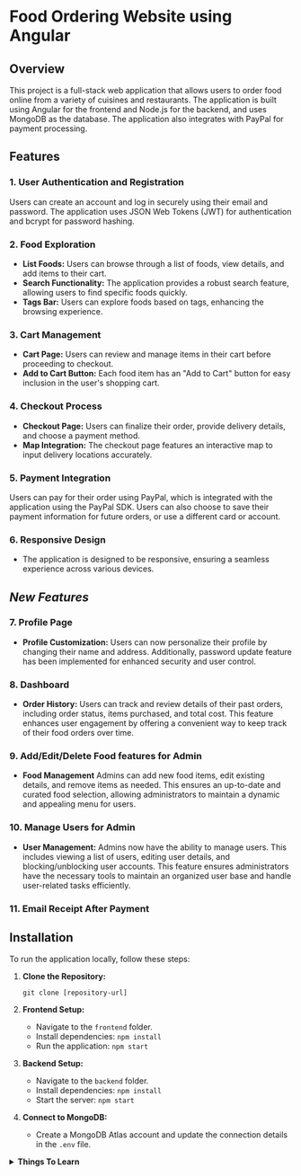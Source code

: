 # Food Ordering Website using Angular

## Overview

This project is a full-stack web application that allows users to order food online from a variety of cuisines and restaurants. The application is built using Angular for the frontend and Node.js for the backend, and uses MongoDB as the database. The application also integrates with PayPal for payment processing.

## Features

### 1. User Authentication and Registration

Users can create an account and log in securely using their email and password. The application uses JSON Web Tokens (JWT) for authentication and bcrypt for password hashing.

### 2. Food Exploration

- **List Foods:** Users can browse through a list of foods, view details, and add items to their cart.
- **Search Functionality:** The application provides a robust search feature, allowing users to find specific foods quickly.
- **Tags Bar:** Users can explore foods based on tags, enhancing the browsing experience.

### 3. Cart Management

- **Cart Page:** Users can review and manage items in their cart before proceeding to checkout.
- **Add to Cart Button:** Each food item has an "Add to Cart" button for easy inclusion in the user's shopping cart.

### 4. Checkout Process

- **Checkout Page:** Users can finalize their order, provide delivery details, and choose a payment method.
- **Map Integration:** The checkout page features an interactive map to input delivery locations accurately.

### 5. Payment Integration

Users can pay for their order using PayPal, which is integrated with the application using the PayPal SDK. Users can also choose to save their payment information for future orders, or use a different card or account.

### 6. Responsive Design

- The application is designed to be responsive, ensuring a seamless experience across various devices.

## _New Features_
### 7. Profile Page

- **Profile Customization:** Users can now personalize their profile by changing their name and address. Additionally, password update feature has been implemented for enhanced security and user control.

### 8. Dashboard
- **Order History:** Users can track and review details of their past orders, including order status, items purchased, and total cost. This feature enhances user engagement by offering a convenient way to keep track of their food orders over time.

### 9. Add/Edit/Delete Food features for Admin
- **Food Management** Admins can add new food items, edit existing details, and remove items as needed. This ensures an up-to-date and curated food selection, allowing administrators to maintain a dynamic and appealing menu for users.

### 10. Manage Users for Admin

- **User Management:** Admins now have the ability to manage users. This includes viewing a list of users, editing user details, and blocking/unblocking user accounts. This feature ensures administrators have the necessary tools to maintain an organized user base and handle user-related tasks efficiently.

### 11. Email Receipt After Payment

## Installation

To run the application locally, follow these steps:

1. **Clone the Repository:**
   ```
   git clone [repository-url]
   ```

2. **Frontend Setup:**
   - Navigate to the `frontend` folder.
   - Install dependencies: `npm install`
   - Run the application: `npm start`

3. **Backend Setup:**
   - Navigate to the `backend` folder.
   - Install dependencies: `npm install`
   - Start the server: `npm start`

4. **Connect to MongoDB:**
   - Create a MongoDB Atlas account and update the connection details in the `.env` file.

<details>
<summary><strong>Things To Learn</strong></summary>

- **Observables and RxJS:**
   - Use of Observables and the RxJS library for handling asynchronous operations and events.

- **BehaviorSubject:**
   - Use BehaviorSubject to create observable data streams that retain the latest value.

- **Interceptors:**
   - HTTP interceptors to intercept and modify HTTP requests and responses globally.

- **JWT (JSON Web Tokens):**
   - Understand the concept of JWT and how it is used for secure user authentication in web applications.

- **AuthGuard:**
   - Implement an Angular route guard to control access to certain routes based on user authentication status.

</details>
